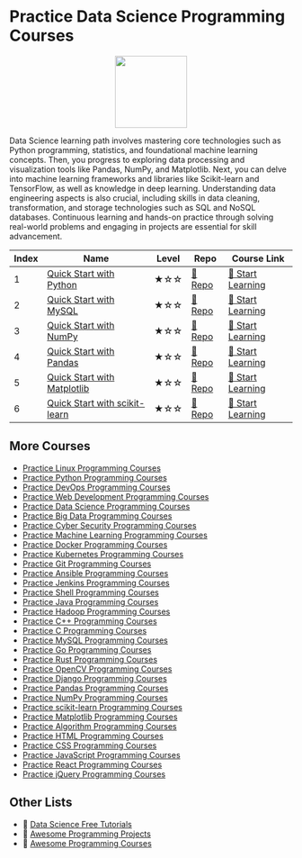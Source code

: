 # Practice Data Science Programming Courses

<div align="center">
<img width="128px" src="https://file.labex.io/path/Ctx67nWJaNg4.png">
</div>

Data Science learning path involves mastering core technologies such as Python programming, statistics, and foundational machine learning concepts. Then, you progress to exploring data processing and visualization tools like Pandas, NumPy, and Matplotlib. Next, you can delve into machine learning frameworks and libraries like Scikit-learn and TensorFlow, as well as knowledge in deep learning. Understanding data engineering aspects is also crucial, including skills in data cleaning, transformation, and storage technologies such as SQL and NoSQL databases. Continuous learning and hands-on practice through solving real-world problems and engaging in projects are essential for skill advancement.

|   Index | Name                                                            | Level   | Repo                                                                  | Course Link                                                                |
|---------|-----------------------------------------------------------------|---------|-----------------------------------------------------------------------|----------------------------------------------------------------------------|
|       1 | [Quick Start with Python](#quick-start-with-python)             | ★☆☆     | [🔗 Repo](https://github.com/labex-labs/quick-start-with-python)       | [🚀 Start Learning](https://labex.io/courses/quick-start-with-python)       |
|       2 | [Quick Start with MySQL](#quick-start-with-mysql)               | ★☆☆     | [🔗 Repo](https://github.com/labex-labs/quick-start-with-mysql)        | [🚀 Start Learning](https://labex.io/courses/quick-start-with-mysql)        |
|       3 | [Quick Start with NumPy](#quick-start-with-numpy)               | ★☆☆     | [🔗 Repo](https://github.com/labex-labs/quick-start-with-numpy)        | [🚀 Start Learning](https://labex.io/courses/quick-start-with-numpy)        |
|       4 | [Quick Start with Pandas](#quick-start-with-pandas)             | ★☆☆     | [🔗 Repo](https://github.com/labex-labs/quick-start-with-pandas)       | [🚀 Start Learning](https://labex.io/courses/quick-start-with-pandas)       |
|       5 | [Quick Start with Matplotlib](#quick-start-with-matplotlib)     | ★☆☆     | [🔗 Repo](https://github.com/labex-labs/quick-start-with-matplotlib)   | [🚀 Start Learning](https://labex.io/courses/quick-start-with-matplotlib)   |
|       6 | [Quick Start with scikit-learn](#quick-start-with-scikit-learn) | ★☆☆     | [🔗 Repo](https://github.com/labex-labs/quick-start-with-scikit-learn) | [🚀 Start Learning](https://labex.io/courses/quick-start-with-scikit-learn) |

## More Courses

- [Practice Linux Programming Courses](https://github.com/labex-labs/practice-linux-programming-courses)
- [Practice Python Programming Courses](https://github.com/labex-labs/practice-python-programming-courses)
- [Practice DevOps Programming Courses](https://github.com/labex-labs/practice-devops-programming-courses)
- [Practice Web Development Programming Courses](https://github.com/labex-labs/practice-web-development-programming-courses)
- [Practice Data Science Programming Courses](https://github.com/labex-labs/practice-data-science-programming-courses)
- [Practice Big Data Programming Courses](https://github.com/labex-labs/practice-bigdata-programming-courses)
- [Practice Cyber Security Programming Courses](https://github.com/labex-labs/practice-cysec-programming-courses)
- [Practice Machine Learning Programming Courses](https://github.com/labex-labs/practice-ml-programming-courses)
- [Practice Docker Programming Courses](https://github.com/labex-labs/practice-docker-programming-courses)
- [Practice Kubernetes Programming Courses](https://github.com/labex-labs/practice-kubernetes-programming-courses)
- [Practice Git Programming Courses](https://github.com/labex-labs/practice-git-programming-courses)
- [Practice Ansible Programming Courses](https://github.com/labex-labs/practice-ansible-programming-courses)
- [Practice Jenkins Programming Courses](https://github.com/labex-labs/practice-jenkins-programming-courses)
- [Practice Shell Programming Courses](https://github.com/labex-labs/practice-shell-programming-courses)
- [Practice Java Programming Courses](https://github.com/labex-labs/practice-java-programming-courses)
- [Practice Hadoop Programming Courses](https://github.com/labex-labs/practice-hadoop-programming-courses)
- [Practice C++ Programming Courses](https://github.com/labex-labs/practice-cpp-programming-courses)
- [Practice C Programming Courses](https://github.com/labex-labs/practice-c-programming-courses)
- [Practice MySQL Programming Courses](https://github.com/labex-labs/practice-mysql-programming-courses)
- [Practice Go Programming Courses](https://github.com/labex-labs/practice-go-programming-courses)
- [Practice Rust Programming Courses](https://github.com/labex-labs/practice-rust-programming-courses)
- [Practice OpenCV Programming Courses](https://github.com/labex-labs/practice-opencv-programming-courses)
- [Practice Django Programming Courses](https://github.com/labex-labs/practice-django-programming-courses)
- [Practice Pandas Programming Courses](https://github.com/labex-labs/practice-pandas-programming-courses)
- [Practice NumPy Programming Courses](https://github.com/labex-labs/practice-numpy-programming-courses)
- [Practice scikit-learn Programming Courses](https://github.com/labex-labs/practice-sklearn-programming-courses)
- [Practice Matplotlib Programming Courses](https://github.com/labex-labs/practice-matplotlib-programming-courses)
- [Practice Algorithm Programming Courses](https://github.com/labex-labs/practice-algorithm-programming-courses)
- [Practice HTML Programming Courses](https://github.com/labex-labs/practice-html-programming-courses)
- [Practice CSS Programming Courses](https://github.com/labex-labs/practice-css-programming-courses)
- [Practice JavaScript Programming Courses](https://github.com/labex-labs/practice-javascript-programming-courses)
- [Practice React Programming Courses](https://github.com/labex-labs/practice-react-programming-courses)
- [Practice jQuery Programming Courses](https://github.com/labex-labs/practice-jquery-programming-courses)


## Other Lists

- 🔗 [Data Science Free Tutorials](https://github.com/labex-labs/data-science-free-tutorials)
- 🔗 [Awesome Programming Projects](https://github.com/labex-labs/awesome-programming-projects)
- 🔗 [Awesome Programming Courses](https://github.com/labex-labs/awesome-programming-courses)

